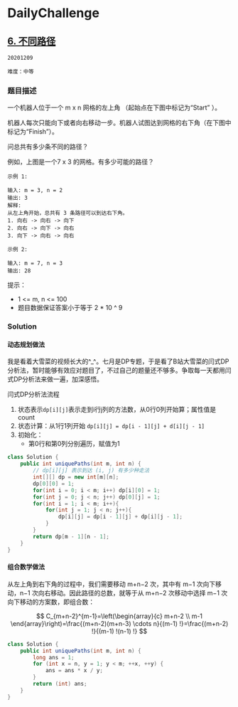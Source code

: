 # DailyChallenge

## [6. 不同路径](https://leetcode-cn.com/problems/unique-paths/)

`20201209`

`难度：中等`

### 题目描述

一个机器人位于一个 m x n 网格的左上角 （起始点在下图中标记为“Start” ）。

机器人每次只能向下或者向右移动一步。机器人试图达到网格的右下角（在下图中标记为“Finish”）。

问总共有多少条不同的路径？

例如，上图是一个7 x 3 的网格。有多少可能的路径？

 
```
示例 1:

输入: m = 3, n = 2
输出: 3
解释:
从左上角开始，总共有 3 条路径可以到达右下角。
1. 向右 -> 向右 -> 向下
2. 向右 -> 向下 -> 向右
3. 向下 -> 向右 -> 向右

示例 2:

输入: m = 7, n = 3
输出: 28
```
 

提示：

- 1 <= m, n <= 100
- 题目数据保证答案小于等于 2 * 10 ^ 9


### Solution

#### 动态规划做法
我是看着大雪菜的视频长大的^_^。七月是DP专题，于是看了B站大雪菜的闫式DP分析法，暂时能够有效应对题目了，不过自己的题量还不够多。争取每一天都用闫式DP分析法来做一遍，加深感悟。

闫式DP分析法流程

1. 状态表示`dp[i][j]`表示走到i行j列的方法数，从0行0列开始算；属性值是count
2. 状态计算：从1行1列开始
    `dp[i][j] = dp[i - 1][j] + d[i][j - 1]`
3. 初始化：
    - 第0行和第0列分别遍历，赋值为1

```java
class Solution {
    public int uniquePaths(int m, int n) {
        // dp[i][j] 表示到达 (i, j) 有多少种走法
        int[][] dp = new int[m][n];
        dp[0][0] = 1;
        for(int i = 0; i < m; i++) dp[i][0] = 1;
        for(int j = 0; j < n; j++) dp[0][j] = 1;
        for(int i = 1; i < m; i++){
            for(int j = 1; j < n; j++){
                dp[i][j] = dp[i - 1][j] + dp[i][j - 1];
            }
        }
        return dp[m - 1][n - 1];
    }
}
```

#### 组合数学做法

从左上角到右下角的过程中，我们需要移动 m+n−2 次，其中有 m−1 次向下移动，n−1 次向右移动。因此路径的总数，就等于从 m+n−2 次移动中选择 m−1 次向下移动的方案数，即组合数：

$$
C_{m+n-2}^{m-1}=\left(\begin{array}{c}
m+n-2 \\
m-1
\end{array}\right)=\frac{(m+n-2)(m+n-3) \cdots n}{(m-1) !}=\frac{(m+n-2) !}{(m-1) !(n-1) !}
$$

```java
class Solution {
    public int uniquePaths(int m, int n) {
        long ans = 1;
        for (int x = n, y = 1; y < m; ++x, ++y) {
            ans = ans * x / y;
        }
        return (int) ans;
    }
}
```